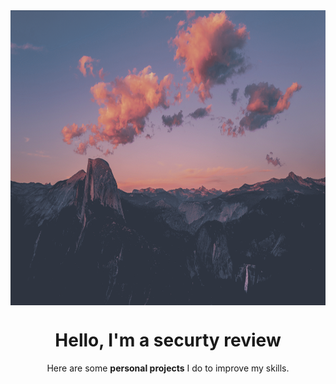 <div>
  <img align="center" height="472" width="100%" src="assets/mountains.png" />
  <h1 align="center">
    Hello, I'm a securty review
  </h1>
  <p align="center">
    Here are some <strong>personal projects</strong> I do to improve my skills.
  </p>
</div>
